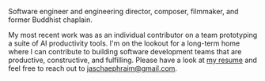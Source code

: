 Software engineer and engineering director, composer, filmmaker, and former Buddhist chaplain.

My most recent work was as an individual contributor on a team prototyping a suite of AI productivity tools. I'm on the lookout for a long-term home where I can contribute to building software development teams that are productive, constructive, and fulfilling. Please have a look at [my resume](/jascha-ephraim-resume.pdf) and feel free to reach out to [jaschaephraim@gmail.com](mailto:jaschaephraim@gmail.com).

